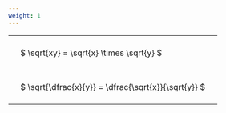 ```yaml
---
weight: 1
---
```


<style type="text/css">
#T_1b9d3 th.col_heading {
  text-align: left;
  font-size: 1em;
}
#T_1b9d3 td {
  text-align: left;
  font-size: 1em;
  padding: 1.5em;
}
</style>
<table id="T_1b9d3">
  <thead>
  </thead>
  <tbody>
    <tr>
      <td id="T_1b9d3_row0_col0" class="data row0 col0" >$ \sqrt{xy} = \sqrt{x} \times \sqrt{y} $</td>
    </tr>
    <tr>
      <td id="T_1b9d3_row1_col0" class="data row1 col0" >$ \sqrt{\dfrac{x}{y}} = \dfrac{\sqrt{x}}{\sqrt{y}} $</td>
    </tr>
  </tbody>
</table>
